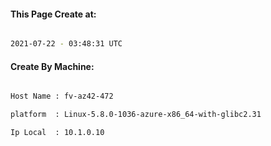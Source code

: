 
   
#### This Page Create at:

```bash

2021-07-22 - 03:48:31 UTC

```

#### Create By Machine:

```bash

Host Name : fv-az42-472

platform  : Linux-5.8.0-1036-azure-x86_64-with-glibc2.31

Ip Local  : 10.1.0.10

```

